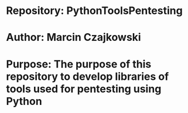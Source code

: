 # Repository: PythonToolsPentesting
# Author: Marcin Czajkowski
# Purpose: The purpose of this repository to develop libraries of tools used for pentesting using Python
